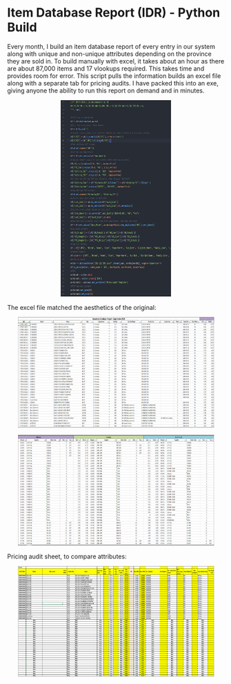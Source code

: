 # Item Database Report (IDR) - Python Build

Every month, I build an item database report of every entry in our system along with unique and non-unique attributes depending on
the province they are sold in. To build manually with excel, it takes about an hour as there are about 87,000 items and 17 vlookups
required. This takes time and provides room for error. This script pulls the information builds an excel file along with a separate
tab for pricing audits. I have packed this into an exe, giving anyone the ability to run this report on demand and in minutes.

<p align="center">
<img src="https://github.com/aaronphaneuf/item_database_report/blob/master/idr.PNG" width="256" height="455">
</p>

The excel file matched the aesthetics of the original:

<p align="center">
<img src="https://github.com/aaronphaneuf/item_database_report/blob/master/idr1.PNG" width="455" height="256">
</p>

<p align="center">
<img src="https://github.com/aaronphaneuf/item_database_report/blob/master/idr2.PNG" width="455" height="256">
</p>

Pricing audit sheet, to compare attributes:

<p align="center">
<img src="https://github.com/aaronphaneuf/item_database_report/blob/master/pricing_audit_template.PNG" width="455" height="256">
</p>
